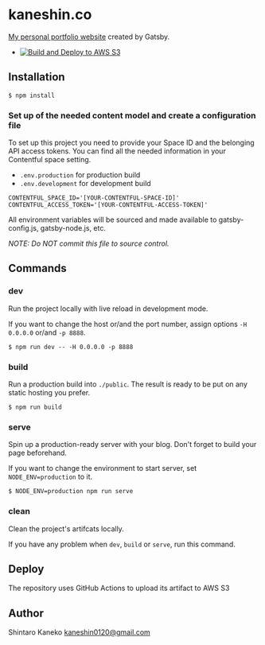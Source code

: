 # kaneshin.co

[My personal portfolio website](https://kaneshin.co) created by Gatsby.

- [![Build and Deploy to AWS S3](https://github.com/kaneshin/kaneshin.co/actions/workflows/deploy.yml/badge.svg)](https://github.com/kaneshin/kaneshin.co/actions/workflows/deploy.yml)

## Installation

```
$ npm install
```

### Set up of the needed content model and create a configuration file

To set up this project you need to provide your Space ID and the belonging API access tokens. You can find all the needed information in your Contentful space setting.

- `.env.production` for production build
- `.env.development` for development build

```
CONTENTFUL_SPACE_ID='[YOUR-CONTENTFUL-SPACE-ID]'
CONTENTFUL_ACCESS_TOKEN='[YOUR-CONTENTFUL-ACCESS-TOKEN]'
```

All environment variables will be sourced and made available to gatsby-config.js, gatsby-node.js, etc.

_NOTE: Do NOT commit this file to source control._

## Commands

### dev

Run the project locally with live reload in development mode.

If you want to change the host or/and the port number, assign options `-H 0.0.0.0` or/and `-p 8888`.

```
$ npm run dev -- -H 0.0.0.0 -p 8888
```

### build

Run a production build into `./public`. The result is ready to be put on any static hosting you prefer.

```
$ npm run build
```

### serve

Spin up a production-ready server with your blog. Don't forget to build your page beforehand.

If you want to change the environment to start server, set `NODE_ENV=production` to it.

```
$ NODE_ENV=production npm run serve
```

### clean

Clean the project's artifcats locally.

If you have any problem when `dev`, `build` or `serve`, run this command.

## Deploy

The repository uses GitHub Actions to upload its artifact to AWS S3

## Author

Shintaro Kaneko <kaneshin0120@gmail.com>
